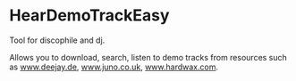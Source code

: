 # HearDemoTrackEasy
Tool for discophile and dj.

Allows you to download, search, listen to demo tracks from resources such as 
www.deejay.de, www.juno.co.uk, www.hardwax.com.